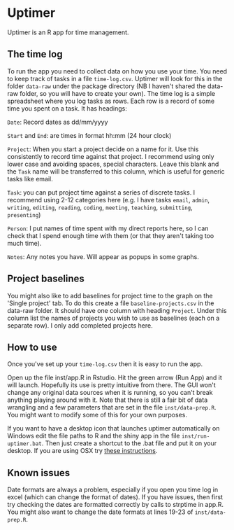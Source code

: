 # Uptimer

Uptimer is an R app for time management.

## The time log
To run the app you need to collect data on how you use your time.
You need to keep track of tasks in a file `time-log.csv`. Uptimer will look for this in the folder `data-raw` under the package directory (NB I haven't shared the data-raw folder, so you will have to create your own).
The time log is a simple spreadsheet where you log tasks as rows. Each row is a record of some time you spent on a task. It has headings:

`Date`: Record dates as dd/mm/yyyy  

`Start` and `End`: are times in format hh:mm (24 hour clock)  

`Project`: When you start a project decide on a name for it. Use this consistently to record time against that project. I recommend using only lower case and avoiding spaces, special characters. Leave this blank and the `Task` name will be transferred to this column, which is useful for generic tasks like email.  

`Task`: you can put project time against a series of discrete tasks. I recommend using 2-12 categories here (e.g. I have tasks `email`, `admin`, `writing`, `editing`, `reading`, `coding`, `meeting`, `teaching`, `submitting`, `presenting`)  

`Person`: I put names of time spent with my direct reports here, so I can check that I spend enough time with them (or that they aren't taking too much time).  

`Notes`: Any notes you have. Will appear as popups in some graphs.

## Project baselines
You might also like to add baselines for project time to the graph on the 'Single project' tab. To do this create a file `baseline-projects.csv` in the data-raw folder. It should have one column with heading `Project`. Under this column list the names of projects you wish to use as baselines (each on a separate row). I only add completed projects here.

## How to use
Once you've set up your `time-log.csv` then it is easy to run the app.  

Open up the file inst/app.R in Rstudio. Hit the green arrow (Run App) and it will launch. Hopefully its use is pretty intuitive from there. The GUI won't change any original data sources when it is running, so you can't break anything playing around with it.
Note that there is still a fair bit of data wrangling and a few parameters that are set in the file `inst/data-prep.R`. You might want to modify some of this for your own purposes.  

If you want to have a desktop icon that launches uptimer automatically on Windows edit the file paths to R and the shiny app in the file `inst/run-uptimer.bat`. Then just create a shortcut to the .bat file and put it on your desktop. If you are using OSX try [these instructions](http://blog.rdata.lu/post/2017-12-26-launching-your-shiny-app-in-2-clicks/). 

## Known issues
Date formats are always a problem, especially if you open you time log in excel (which can change the format of dates).
If you have issues, then first try checking the dates are formatted correctly by calls to strptime in app.R. You might also want to change the date formats at lines 19-23 of `inst/data-prep.R`.  
